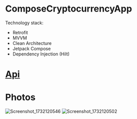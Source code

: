 # ComposeCryptocurrencyApp
Technology stack:
 - Retrofit
 - MVVM
 - Clean Architecture
 - Jetpack Compose
 - Dependency Injection (Hilt)

# [Api](https://api.coinpaprika.com/)

# Photos
![Screenshot_1732120546](https://github.com/user-attachments/assets/22da2ed9-968f-4665-bc57-83834329ef45)
![Screenshot_1732120502](https://github.com/user-attachments/assets/7b7b7712-9333-4853-9c47-216537f0c6b3)
